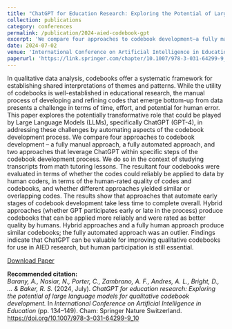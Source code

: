 ```yaml
---
title: "ChatGPT for Education Research: Exploring the Potential of Large Language Models for Qualitative Codebook Development"
collection: publications
category: conferences
permalink: /publication/2024-aied-codebook-gpt
excerpt: 'We compare four approaches to codebook development–a fully manual approach, a fully automated approach, and two approaches that leverage ChatGPT within specific steps of the codebook development process. The results show that approaches that automate early stages of codebook development take less time to complete overall. Hybrid approaches (whether GPT participates early or late in the process) produce codebooks that can be applied more reliably and were rated as better quality by humans.'
date: 2024-07-02
venue: 'International Conference on Artificial Intelligence in Education'
paperurl: 'https://link.springer.com/chapter/10.1007/978-3-031-64299-9_10'
---
```


In qualitative data analysis, codebooks offer a systematic framework for establishing shared interpretations of themes and patterns. While the utility of codebooks is well-established in educational research, the manual process of developing and refining codes that emerge bottom-up from data presents a challenge in terms of time, effort, and potential for human error. This paper explores the potentially transformative role that could be played by Large Language Models (LLMs), specifically ChatGPT (GPT-4), in addressing these challenges by automating aspects of the codebook development process. We compare four approaches to codebook development – a fully manual approach, a fully automated approach, and two approaches that leverage ChatGPT within specific steps of the codebook development process. We do so in the context of studying transcripts from math tutoring lessons. The resultant four codebooks were evaluated in terms of whether the codes could reliably be applied to data by human coders, in terms of the human-rated quality of codes and codebooks, and whether different approaches yielded similar or overlapping codes. The results show that approaches that automate early stages of codebook development take less time to complete overall. Hybrid approaches (whether GPT participates early or late in the process) produce codebooks that can be applied more reliably and were rated as better quality by humans. Hybrid approaches and a fully human approach produce similar codebooks; the fully automated approach was an outlier. Findings indicate that ChatGPT can be valuable for improving qualitative codebooks for use in AIED research, but human participation is still essential.

[Download Paper](https://link.springer.com/chapter/10.1007/978-3-031-64299-9_10)

<b>Recommended citation:</b><br>
<i>Barany, A., Nasiar, N., Porter, C., Zambrano, A. F., Andres, A. L., Bright, D., ... & Baker, R. S.</i> (2024, July). 
<i>ChatGPT for education research: Exploring the potential of large language models for qualitative codebook development.</i> 
In <i>International Conference on Artificial Intelligence in Education</i> (pp. 134–149). 
Cham: Springer Nature Switzerland. 
<a href="https://doi.org/10.1007/978-3-031-64299-9_10">https://doi.org/10.1007/978-3-031-64299-9_10</a>

